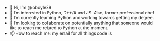 - 👋 Hi, I’m @joboyle89
- 👀 I’m interested in Python, C++/# and JS.  Also, former professional chef.
- 🌱 I’m currently learning Python and working towards getting my degree.
- 💞️ I’m looking to collaborate on potentially anything that someone would like to teach me related to Python at the moment. 
- 📫 How to reach me: my email for all things code is 

<!---
joboyle89/joboyle89 is a ✨ special ✨ repository because its `README.md` (this file) appears on your GitHub profile.
You can click the Preview link to take a look at your changes.
--->
